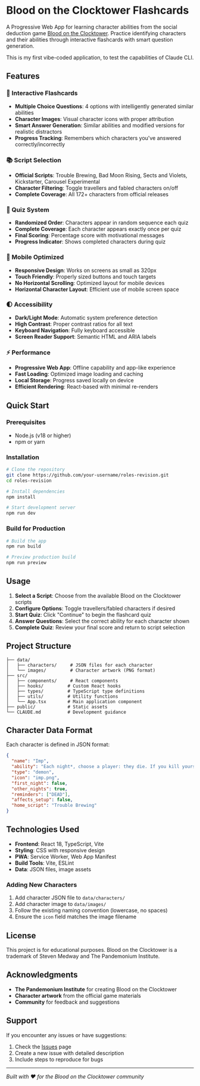 # Blood on the Clocktower Flashcards

A Progressive Web App for learning character abilities from the social deduction
game [Blood on the Clocktower](https://bloodontheclocktower.com/). Practice
identifying characters and their abilities through interactive flashcards with
smart question generation.

This is my first vibe-coded application, to test the capabilities of Claude CLI.

## Features

### 🎯 Interactive Flashcards

- **Multiple Choice Questions**: 4 options with intelligently generated similar
  abilities
- **Character Images**: Visual character icons with proper attribution
- **Smart Answer Generation**: Similar abilities and modified versions for
  realistic distractors
- **Progress Tracking**: Remembers which characters you've answered
  correctly/incorrectly

### 📚 Script Selection

- **Official Scripts**: Trouble Brewing, Bad Moon Rising, Sects and Violets,
  Kickstarter, Carousel Experimental
- **Character Filtering**: Toggle travellers and fabled characters on/off
- **Complete Coverage**: All 172+ characters from official releases

### 🎲 Quiz System

- **Randomized Order**: Characters appear in random sequence each quiz
- **Complete Coverage**: Each character appears exactly once per quiz
- **Final Scoring**: Percentage score with motivational messages
- **Progress Indicator**: Shows completed characters during quiz

### 📱 Mobile Optimized

- **Responsive Design**: Works on screens as small as 320px
- **Touch Friendly**: Properly sized buttons and touch targets
- **No Horizontal Scrolling**: Optimized layout for mobile devices
- **Horizontal Character Layout**: Efficient use of mobile screen space

### 🌓 Accessibility

- **Dark/Light Mode**: Automatic system preference detection
- **High Contrast**: Proper contrast ratios for all text
- **Keyboard Navigation**: Fully keyboard accessible
- **Screen Reader Support**: Semantic HTML and ARIA labels

### ⚡ Performance

- **Progressive Web App**: Offline capability and app-like experience
- **Fast Loading**: Optimized image loading and caching
- **Local Storage**: Progress saved locally on device
- **Efficient Rendering**: React-based with minimal re-renders

## Quick Start

### Prerequisites

- Node.js (v18 or higher)
- npm or yarn

### Installation

```bash
# Clone the repository
git clone https://github.com/your-username/roles-revision.git
cd roles-revision

# Install dependencies
npm install

# Start development server
npm run dev
```

### Build for Production

```bash
# Build the app
npm run build

# Preview production build
npm run preview
```

## Usage

1. **Select a Script**: Choose from the available Blood on the Clocktower
   scripts
2. **Configure Options**: Toggle travellers/fabled characters if desired
3. **Start Quiz**: Click "Continue" to begin the flashcard quiz
4. **Answer Questions**: Select the correct ability for each character shown
5. **Complete Quiz**: Review your final score and return to script selection

## Project Structure

```
├── data/
│   ├── characters/     # JSON files for each character
│   └── images/         # Character artwork (PNG format)
├── src/
│   ├── components/     # React components
│   ├── hooks/         # Custom React hooks
│   ├── types/         # TypeScript type definitions
│   ├── utils/         # Utility functions
│   └── App.tsx        # Main application component
├── public/            # Static assets
└── CLAUDE.md          # Development guidance
```

## Character Data Format

Each character is defined in JSON format:

```json
{
  "name": "Imp",
  "ability": "Each night*, choose a player: they die. If you kill yourself this way, a Minion becomes the Imp.",
  "type": "demon",
  "icon": "imp.png",
  "first_night": false,
  "other_nights": true,
  "reminders": ["DEAD"],
  "affects_setup": false,
  "home_script": "Trouble Brewing"
}
```

## Technologies Used

- **Frontend**: React 18, TypeScript, Vite
- **Styling**: CSS with responsive design
- **PWA**: Service Worker, Web App Manifest
- **Build Tools**: Vite, ESLint
- **Data**: JSON files, image assets

### Adding New Characters

1. Add character JSON file to `data/characters/`
2. Add character image to `data/images/`
3. Follow the existing naming convention (lowercase, no spaces)
4. Ensure the `icon` field matches the image filename

## License

This project is for educational purposes. Blood on the Clocktower is a trademark
of Steven Medway and The Pandemonium Institute.

## Acknowledgments

- **The Pandemonium Institute** for creating Blood on the Clocktower
- **Character artwork** from the official game materials
- **Community** for feedback and suggestions

## Support

If you encounter any issues or have suggestions:

1. Check the [Issues](https://github.com/your-username/roles-revision/issues)
   page
2. Create a new issue with detailed description
3. Include steps to reproduce for bugs

---

_Built with ❤️ for the Blood on the Clocktower community_
